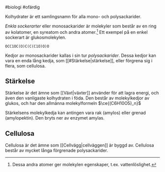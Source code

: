 #biologi #ofärdig

Kolhydrater är ett samlingsnamn för alla mono- och polysackarider.

*Enkla sockerarter* eller monosackarider är molekyler som består av en ring av kolatomer, en syreatom och andra atomer.[^1] Ett exempel på en enkel sockerart är glukosmolekylen.

```smiles
OCC1OC(O)C(C(C1O)O)O
```

Kedjor av monosackarider kallas i sin tur *polysackarider*. Dessa kedjor kan vara en enda lång kedja, som [[#Stärkelse|stärkelse]], eller förgrena sig i flera, som cellulosa.

## Stärkelse
Stärkelse är det ämne som [[Växt|växter]] använder för att lagra energi, och även den vanligaste kolhydraten i föda. Den består av molekylkedjor av glukos, och har den allmänna molekylformeln $\ce{(C6H10O5)_n}$

Stärkelsens molekylkedja kan antingen vara rak (amylos) eller grenad (amylopektin). Den bryts ner av enzymet amylas.
## Cellulosa
Cellulosa är det ämne som [[Cellvägg|cellväggen]] är byggd av. Cellulosa består av mycket långa förgrenade polysackarider.

[^1]: Dessa andra atomer ger molekylen egenskaper, t.ex. vattenlöslighet.